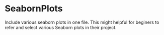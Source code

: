 # SeabornPlots
 Include various seaborn plots in one file.
 This might helpful for beginers to refer and select various Seaborn plots in their project.
